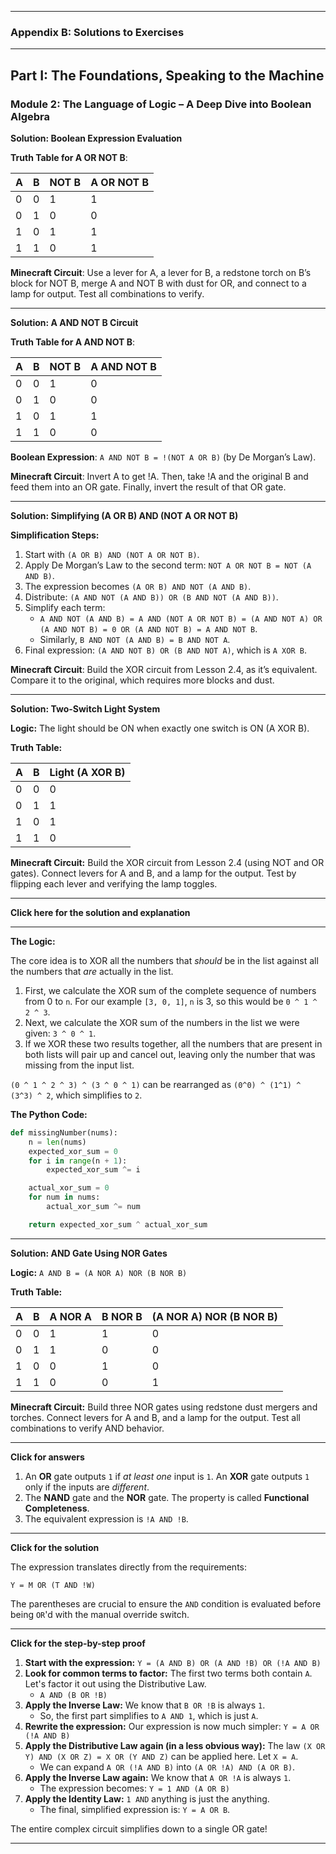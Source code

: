 <hr class="pagebreak"/>

### Appendix B: Solutions to Exercises

---

## Part I: The Foundations, Speaking to the Machine

### Module 2: The Language of Logic – A Deep Dive into Boolean Algebra

**<strong>Solution: Boolean Expression Evaluation</strong>**

**Truth Table for A OR NOT B**:

| A | B | NOT B | A OR NOT B |
|---|---|-------|------------|
| 0 | 0 |   1   |     1      |
| 0 | 1 |   0   |     0      |
| 1 | 0 |   1   |     1      |
| 1 | 1 |   0   |     1      |

**Minecraft Circuit**: Use a lever for A, a lever for B, a redstone torch on B’s block for NOT B, merge A and NOT B with dust for OR, and connect to a lamp for output. Test all combinations to verify.

---

**<strong>Solution: A AND NOT B Circuit</strong>**

**Truth Table for A AND NOT B**:

| A | B | NOT B | A AND NOT B |
|---|---|-------|-------------|
| 0 | 0 |   1   |      0      |
| 0 | 1 |   0   |      0      |
| 1 | 0 |   1   |      1      |
| 1 | 1 |   0   |      0      |

**Boolean Expression**: `A AND NOT B = !(NOT A OR B)` (by De Morgan’s Law).

**Minecraft Circuit**: Invert A to get !A. Then, take !A and the original B and feed them into an OR gate. Finally, invert the result of that OR gate.

---

**<strong>Solution: Simplifying (A OR B) AND (NOT A OR NOT B)</strong>**

**Simplification Steps:**
1. Start with `(A OR B) AND (NOT A OR NOT B)`.
2. Apply De Morgan’s Law to the second term: `NOT A OR NOT B = NOT (A AND B)`.
3. The expression becomes `(A OR B) AND NOT (A AND B)`.
4. Distribute: `(A AND NOT (A AND B)) OR (B AND NOT (A AND B))`.
5. Simplify each term:
   - `A AND NOT (A AND B) = A AND (NOT A OR NOT B) = (A AND NOT A) OR (A AND NOT B) = 0 OR (A AND NOT B) = A AND NOT B`.
   - Similarly, `B AND NOT (A AND B) = B AND NOT A`.
6. Final expression: `(A AND NOT B) OR (B AND NOT A)`, which is `A XOR B`.

**Minecraft Circuit**: Build the XOR circuit from Lesson 2.4, as it’s equivalent. Compare it to the original, which requires more blocks and dust.

---

**<strong>Solution: Two-Switch Light System</strong>**

**Logic:** The light should be ON when exactly one switch is ON (A XOR B).

**Truth Table:**

| A | B | Light (A XOR B) |
|---|---|-----------------|
| 0 | 0 |        0        |
| 0 | 1 |        1        |
| 1 | 0 |        1        |
| 1 | 1 |        0        |

**Minecraft Circuit:** Build the XOR circuit from Lesson 2.4 (using NOT and OR gates). Connect levers for A and B, and a lamp for the output. Test by flipping each lever and verifying the lamp toggles.

---

**<strong>Click here for the solution and explanation</strong>**

---

**The Logic:**

The core idea is to XOR all the numbers that *should* be in the list against all the numbers that *are* actually in the list.

1.  First, we calculate the XOR sum of the complete sequence of numbers from 0 to `n`. For our example `[3, 0, 1]`, `n` is 3, so this would be `0 ^ 1 ^ 2 ^ 3`.
2.  Next, we calculate the XOR sum of the numbers in the list we were given: `3 ^ 0 ^ 1`.
3.  If we XOR these two results together, all the numbers that are present in both lists will pair up and cancel out, leaving only the number that was missing from the input list.

`(0 ^ 1 ^ 2 ^ 3) ^ (3 ^ 0 ^ 1)` can be rearranged as `(0^0) ^ (1^1) ^ (3^3) ^ 2`, which simplifies to `2`.

**The Python Code:**

```python
def missingNumber(nums):
    n = len(nums)
    expected_xor_sum = 0
    for i in range(n + 1):
        expected_xor_sum ^= i

    actual_xor_sum = 0
    for num in nums:
        actual_xor_sum ^= num

    return expected_xor_sum ^ actual_xor_sum
```

---

**<strong>Solution: AND Gate Using NOR Gates</strong>**

**Logic:** `A AND B = (A NOR A) NOR (B NOR B)`

**Truth Table:**

| A | B | A NOR A | B NOR B | (A NOR A) NOR (B NOR B) |
|---|---|---------|---------|-------------------------|
| 0 | 0 |    1    |    1    |            0            |
| 0 | 1 |    1    |    0    |            0            |
| 1 | 0 |    0    |    1    |            0            |
| 1 | 1 |    0    |    0    |            1            |

**Minecraft Circuit:** Build three NOR gates using redstone dust mergers and torches. Connect levers for A and B, and a lamp for the output. Test all combinations to verify AND behavior.

---

**<strong>Click for answers</strong>**

1.  An **OR** gate outputs `1` if *at least one* input is `1`. An **XOR** gate outputs `1` only if the inputs are *different*.
2.  The **NAND** gate and the **NOR** gate. The property is called **Functional Completeness**.
3.  The equivalent expression is `!A AND !B`.

---

**<strong>Click for the solution</strong>**

The expression translates directly from the requirements:

`Y = M OR (T AND !W)`

The parentheses are crucial to ensure the `AND` condition is evaluated before being `OR`'d with the manual override switch.

---

**<strong>Click for the step-by-step proof</strong>**

1.  **Start with the expression:** `Y = (A AND B) OR (A AND !B) OR (!A AND B)`
2.  **Look for common terms to factor:** The first two terms both contain `A`. Let's factor it out using the Distributive Law.
    *   `A AND (B OR !B)`
3.  **Apply the Inverse Law:** We know that `B OR !B` is always `1`.
    *   So, the first part simplifies to `A AND 1`, which is just `A`.
4.  **Rewrite the expression:** Our expression is now much simpler: `Y = A OR (!A AND B)`
5.  **Apply the Distributive Law again (in a less obvious way):** The law `(X OR Y) AND (X OR Z) = X OR (Y AND Z)` can be applied here. Let `X = A`.
    *   We can expand `A OR (!A AND B)` into `(A OR !A) AND (A OR B)`.
6.  **Apply the Inverse Law again:** We know that `A OR !A` is always `1`.
    *   The expression becomes: `Y = 1 AND (A OR B)`
7.  **Apply the Identity Law:** `1 AND` anything is just the anything.
    *   The final, simplified expression is: `Y = A OR B`.

The entire complex circuit simplifies down to a single OR gate!

---
